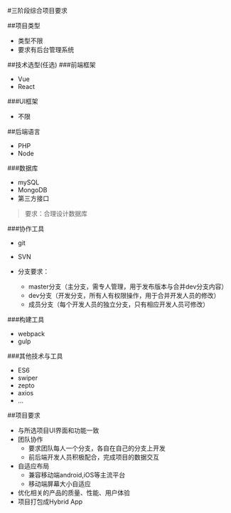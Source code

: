 #三阶段综合项目要求

##项目类型
* 类型不限
* 要求有后台管理系统

##技术选型(任选)
###前端框架
* Vue
* React

###UI框架
* 不限

##后端语言
* PHP
* Node

###数据库
* mySQL
* MongoDB
* 第三方接口

>要求：合理设计数据库

###协作工具
* git
* SVN

* 分支要求：
    * master分支（主分支，需专人管理，用于发布版本与合并dev分支内容）
    * dev分支（开发分支，所有人有权限操作，用于合并开发人员的修改）
    * 成员分支（每个开发人员的独立分支，只有相应开发人员可修改）

###构建工具
* webpack
* gulp

###其他技术与工具
* ES6
* swiper
* zepto
* axios
* ...

##项目要求
* 与所选项目UI界面和功能一致
* 团队协作
    * 要求团队每人一个分支，各自在自己的分支上开发
    * 前后端开发人员积极配合，完成项目的数据交互
* 自适应布局
    * 兼容移动端android,iOS等主流平台
    * 移动端屏幕大小自适应
* 优化相关的产品的质量、性能、用户体验
* 项目打包成Hybrid App
